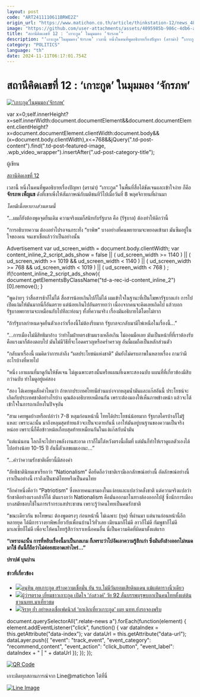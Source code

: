 ```yaml
---
layout: post
code: "ART2411110611BRWE2Z"
origin_url: "https://www.matichon.co.th/article/thinkstation-12/news_4891852"
image: "https://github.com/user-attachments/assets/4095985b-986c-4db6-aea0-9f593fc488ef"
title: "สถานีคิดเลขที่ 12 : ‘เกาะกูด’ ในมุมมอง ‘จักรภพ’"
description: "‘เกาะกูด’ในมุมมอง‘จักรภพ’ เวลานี้ หนึ่งในคนที่พูดอธิบายเรื่องปัญหา (ดราม่า) “เกาะกูด” ในพื้นที่สื่อได้ชัดเจนและเข้าใจง่าย ก็คือ จักรภพ เพ็ญแข"
category: "POLITICS"
language: "th"
date: 2024-11-11T06:17:01.754Z
---
```


# สถานีคิดเลขที่ 12 : ‘เกาะกูด’ ในมุมมอง ‘จักรภพ’

[![‘เกาะกูด’ในมุมมอง‘จักรภพ’](https://www.matichon.co.th/wp-content/uploads/2024/11/ภป-เกาะกูดในมุมมองจักรภพ.jpg "ภป-เกาะกูดในมุมมองจักรภพ")](https://www.matichon.co.th/wp-content/uploads/2024/11/ภป-เกาะกูดในมุมมองจักรภพ.jpg)

var x=0;self.innerHeight?x=self.innerWidth:document.documentElement&&document.documentElement.clientHeight?x=document.documentElement.clientWidth:document.body&&(x=document.body.clientWidth),x<=768&&jQuery(".td-post-content").find(".td-post-featured-image, .wpb\_video\_wrapper").insertAfter(".ud-post-category-title");

ผู้เขียน

[สถานีคิดเลขที่ 12](https://www.matichon.co.th/columnist/%e0%b8%aa%e0%b8%96%e0%b8%b2%e0%b8%99%e0%b8%b5%e0%b8%84%e0%b8%b4%e0%b8%94%e0%b9%80%e0%b8%a5%e0%b8%82%e0%b8%97%e0%b8%b5%e0%b9%88-12)

เวลานี้ หนึ่งในคนที่พูดอธิบายเรื่องปัญหา (ดราม่า) “เกาะกูด” ในพื้นที่สื่อได้ชัดเจนและเข้าใจง่าย ก็คือ **จักรภพ เพ็ญแข** ดังที่เขาเพิ่งให้สัมภาษณ์กับมติชนทีวีไปเมื่อวันที่ 8 พฤศจิกายนที่ผ่านมา

_โดยมีเนื้อหาบางส่วนตามนี้_

“…ผมก็ยังต้องพูดจุดยืนเดิม ความจริงผมก็สนิทกับรัฐบาล คือ (รัฐบาล) ต้องทำให้ดีกว่านี้

“การอธิบายความ ต้องอย่าไปรอจนกระทั่ง “ยาพิษ” บางอย่างที่คนพยายามจะหยอดเข้ามา มันซึมอยู่ในใจของคน จนเขาเชื่อแล้วว่าเป็นอย่างนั้น 

Advertisement var ud\_screen\_width = document.body.clientWidth; var content\_inline\_2\_script\_ads\_show = false || ( ud\_screen\_width >= 1140 ) || ( ud\_screen\_width >= 1019 && ud\_screen\_width < 1140 ) || ( ud\_screen\_width >= 768 && ud\_screen\_width < 1019 ) || ( ud\_screen\_width < 768 ) ; if(!content\_inline\_2\_script\_ads\_show){ document.getElementsByClassName("td-a-rec-id-content\_inline\_2")\[0\].remove(); }

“พูดง่ายๆ ว่าสื่อสารช้าก็ไม่ได้ สื่อสารน้อยเกินไปก็ไม่ได้ ผมเข้าใจในฐานะที่เป็นโฆษกรัฐบาลเก่า การไปเปิดแง้มให้มันมากนี่ก็อันตราย แต่น้อยเกินไปอันตรายกว่า เนื่องจากคนจะคิดเลยเถิดไป แล้วบอกรัฐบาลพยายามจะเหมือนกับไปทีละท่อนๆ ทั้งที่ความจริง เรื่องมันอธิบายได้โดยไม่ยาก

“ถ้ารัฐบาลกำหนดจุดยืนตัวเองว่าเรื่องนี้ไม่ต้องรีบมาก รัฐบาลจะกลับมามีไพ่เหนือในเรื่องนี้…”

“…การเมืองไม่มีสิทธิมาอ้าง ว่าทำไมฝ่ายตรงข้ามแรงเหลือเกิน ไม่ออมมือเลย มันเป็นหน้าที่ที่เราต้องรับ คือแรงมาก็ต้องตอบไป มันไม่มีวิธีที่จะโอดครวญหรือคร่ำครวญ อันนี้ผมถือเป็นหลักส่วนตัว

“กลับมาเรื่องนี้ ผมคิดว่าการเล่าถึง “ผลประโยชน์แห่งชาติ” มันยังไม่ครบภาพในหลายเรื่อง ถามว่ามีอะไรบ้างที่หายไป

“หนึ่ง เอาแผนที่มาดูกันให้ชัดเจน ไม่ดูเฉพาะตรงนั้นหรือแผนที่เฉพาะสองฉบับ แผนที่ที่เกี่ยวข้องมีสิบกว่าฉบับ ทำไมดูอยู่แค่สอง 

“สอง ได้เคยพูดสักคำไหมว่า ถ้าหากประเทศไทยมีส่วนแบ่งจากหลุมน้ำมันและแก๊สอันนี้ ประโยชน์จะเกิดกับประเทศชาติอย่างไรบ้าง คุณต้องอธิบายเหมือนกัน เพราะต้องมองให้เห็นภาพข้างหน้า แล้วจะได้เข้าใจในการถกเถียงในปัจจุบัน 

“สาม เคยพูดบ้างหรือเปล่าว่า 7-8 หลุมก่อนหน้านี้ ไทยได้ประโยชน์น้อยมาก รัฐบาลใครบ้างก็ไม่รู้แหละ เพราะฉะนั้น มาถึงหลุมสุดท้ายแล้วจะเป็นจะตายกันนี่ เอาให้มันอยู่บนฐานของความเป็นจริงหน่อย เพราะนี่ก็คือข้าวหม้อเกือบสุดท้ายเหมือนกันในแง่แก๊สกับน้ำมัน 

“แต่แน่นอน โลกก็จะไปทางพลังงานสะอาด เราก็ไม่ได้หวังตรงนี้เต็มที่ แต่มันก็ทำให้เราดูแลตัวเองได้ไปอย่างน้อย 10-15 ปี อันนี้ตัวเลขผมเองนะ…”

“…คำว่าความรักชาติเดี๋ยวนี้มีสองคำ 

“ลัทธิชาตินิยมเขาเรียกว่า “Nationalism” คือยึดถือว่าชาติเรามีเอกลักษณ์อย่างนี้ อัตลักษณ์อย่างนี้ เราเป็นอย่างนี้ เราถึงเป็นชาติไทยหรือเป็นคนไทย 

“อีกคำหนึ่งคือว่า “Patriotism” ซึ่งหลายคนเขามองในแง่ลบและแปลว่าคลั่งชาติ แต่ความจริงแปลว่ารักชาติอย่างแรงกล้าก็ได้ มันแรงกว่า Nationalism คือมันออกมาในทางต้องออกไปสู้ ซึ่งนักการเมืองบางสมัยชอบใช้ในการเร้ากระแสประชาชน เพราะรู้ว่าคนไทยเป็นคนรักชาติ 

“ขณะเดียวกัน ขอโทษนะ ต้องพูดตรงๆ ก่อนหน้านี้ ไม่เฉพาะ (ยุค) ที่ผ่านมา แต่นานก่อนหน้านี้อีกหลายยุค ได้มีการวางยาพิษเกี่ยวกับเพื่อนบ้านไว้ทั่วเลย เมียนมาก็ไม่ดี ลาวก็ไม่ดี กัมพูชาก็ไม่ดี มาเลเซียก็ไม่ดี เพื่อจะให้คนไทยรู้สึกว่าเราเหนือคนอื่น นี่เป็นความคิดที่ผิดมาตั้งแต่แรก

**“เพราะฉะนั้น การที่หยิบเรื่องนี้มาเป็นกลเกม ก็เพราะว่าไปงัดเอาความรู้สึกเก่า ซึ่งมันยังล้างออกไม่หมด มาใช้ อันนี้ก็ถือว่าไม่ค่อยสะอาดเท่าไหร่…”**

**ปราปต์ บุนปาน** 

#### ข่าวที่เกี่ยวข้อง

*   [![](https://www.matichon.co.th/wp-content/uploads/2024/11/luikorkood1.jpg)อนุทิน ลุยเกาะกูด สร้างความเชื่อมั่น ยัน รบ.ไม่มีวันยอมเสียดินแดน แม้แต่ตารางนิ้วเดียว](https://www.matichon.co.th/politics/news_4892417)
*   [![](https://www.matichon.co.th/wp-content/uploads/2024/11/trad728.jpg)ผู้ว่าฯตราด เยี่ยมชาวเกาะกูด เปิดใจ ‘ก๋งสวงค์’ วัย 92 ลั่นบรรพบุรุษบอกเป็นคนไทยตั้งแต่ต้น ชวนนทท.มาเที่ยวชม](https://www.matichon.co.th/region/news_4891922)
*   [![](https://www.matichon.co.th/wp-content/uploads/2024/11/728-123.jpg)จิรายุ ย้ำ อย่าหลงเชื่อเฟคนิวส์ ‘ยกเลิกเที่ยวเกาะกูด’ เผย นทท.ยังรอจองพรึบ](https://www.matichon.co.th/economy/news_4891424)

document.querySelectorAll(".relate-news a").forEach(function(element) { element.addEventListener("click", function() { var dataIndex = this.getAttribute("data-index"); var dataUrl = this.getAttribute("data-url"); dataLayer.push({ "event": "track\_event", "event\_category": "recommend\_content", "event\_action": "click\_button", "event\_label": dataIndex + " | " + dataUrl }); }); });

[![QR Code](https://www.matichon.co.th/wp-content/uploads/2023/07/wob1371z.jpg)](https://lin.ee/ht0nDxX)

เกาะติดทุกสถานการณ์จาก Line@matichon ได้ที่นี่

[![Line Image](https://www.matichon.co.th/wp-content/uploads/2023/07/th.png)](https://lin.ee/ht0nDxX)